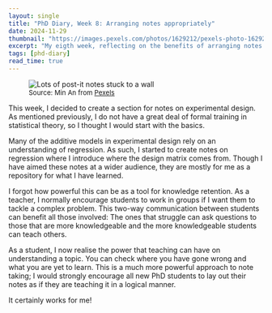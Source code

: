 ```yaml
---
layout: single
title: "PhD Diary, Week 8: Arranging notes appropriately"
date: 2024-11-29
thumbnail: "https://images.pexels.com/photos/1629212/pexels-photo-1629212.jpeg?auto=compress&cs=tinysrgb&w=1260&h=750&dpr=2"
excerpt: "My eigth week, reflecting on the benefits of arranging notes with pedagogy in mind."
tags: [phd-diary]
read_time: true
---
```

<script src="https://polyfill.io/v3/polyfill.min.js?features=es6"></script>
<script id="MathJax-script" async src="https://cdn.jsdelivr.net/npm/mathjax@3/es5/tex-mml-chtml.js"></script>
<script type="text/javascript" async
  src="https://cdnjs.cloudflare.com/ajax/libs/mathjax/2.7.7/MathJax.js?config=TeX-MML-AM_CHTML">
</script>
<figure>
  <img src="https://images.pexels.com/photos/1629212/pexels-photo-1629212.jpeg?auto=compress&cs=tinysrgb&w=1260&h=750&dpr=2" alt="Lots of post-it notes stuck to a wall".
" title="Lots of post-it notes stuck to a wall." style="width=100%;">
  <figcaption style="font-size: small;">Source: Min An from <a href = "https://www.pexels.com/@minan1398/">Pexels</a></figcaption></figure>

This week, I decided to create a section for notes on experimental design. As mentioned previously, I do not have a great deal of formal training in statistical theory, so I thought I would start with the basics.

Many of the additive models in experimental design rely on an understanding of regression. As such, I started to create notes on regression where I introduce where the design matrix comes from. Though I have aimed these notes at a wider audience, they are mostly for me as a repository for what I have learned.

I forgot how powerful this can be as a tool for knowledge retention. As a teacher, I normally encourage students to work in groups if I want them to tackle a complex problem. This two-way communication between students can benefit all those involved: The ones that struggle can ask questions to those that are more knowledgeable and the more knowledgeable students can teach others. 

As a student, I now realise the power that teaching can have on understanding a topic. You can check where you have gone wrong and what you are yet to learn. This is a much more powerful approach to note taking; I would strongly encourage all new PhD students to lay out their notes as if they are teaching it in a logical manner.

It certainly works for me!

